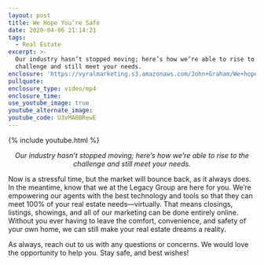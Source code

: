 ```yaml
---
layout: post
title: We Hope You’re Safe
date: 2020-04-06 21:14:21
tags:
  - Real Estate
excerpt: >-
  Our industry hasn’t stopped moving; here’s how we’re able to rise to the
  challenge and still meet your needs.
enclosure: 'https://vyralmarketing.s3.amazonaws.com/John+Graham/We+hope+you+are+safe.mp4'
pullquote:
enclosure_type: video/mp4
enclosure_time:
use_youtube_image: true
youtube_alternate_image:
youtube_code: U3vMA0BRewE
---
```


{% include youtube.html %}
<p style="text-align: center;"><em>Our industry hasn’t stopped moving; here’s how we’re able to rise to the challenge and still meet your needs.</em></p>


Now is a stressful time, but the market will bounce back, as it always does. In the meantime, know that we at the Legacy Group are here for you. We’re empowering our agents with the best technology and tools so that they can meet 100% of your real estate needs—virtually. That means closings, listings, showings, and all of our marketing can be done entirely online. Without you ever having to leave the comfort, convenience, and safety of your own home, we can still make your real estate dreams a reality.&nbsp;

As always, reach out to us with any questions or concerns. We would love the opportunity to help you. Stay safe, and best wishes\!